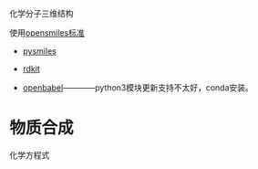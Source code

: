 化学分子三维结构

使用[opensmiles标准](http://opensmiles.org/)

* [pysmiles](https://github.com/pckroon/pysmiles)

* [rdkit](https://github.com/rdkit/rdkit)

* [openbabel](https://github.com/openbabel/openbabel)————python3模块更新支持不太好，conda安装。

# 物质合成

化学方程式
